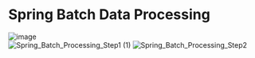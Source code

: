 
# Spring Batch Data Processing #   

![image](https://github.com/satyamjaysawal/Spring-Boot-Spring-Batch-Processing-Projects/assets/108862706/8dcef1d5-6a3e-41a4-9c66-c28cdb430bc0)      
![Spring_Batch_Processing_Step1 (1)](https://github.com/satyamjaysawal/Spring-Boot-Spring-Batch-Processing-Projects/assets/108862706/b17d0224-2e8a-40ef-86c7-c196685aeef5)
![Spring_Batch_Processing_Step2](https://github.com/satyamjaysawal/Spring-Boot-Spring-Batch-Processing-Projects/assets/108862706/325baad7-55e3-4e8a-8bd1-6e0c63af74df)


